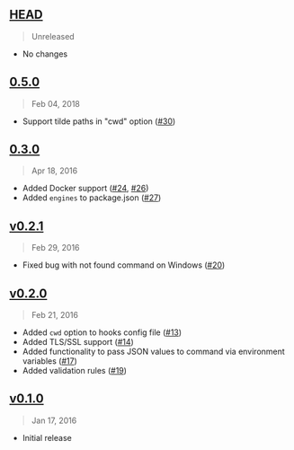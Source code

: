 ## [HEAD]
> Unreleased

- No changes

[HEAD]: https://github.com/danistefanovic/hooka/compare/v0.5.0...HEAD


## [0.5.0]
> Feb 04, 2018

- Support tilde paths in "cwd" option ([#30])

[0.5.0]: https://github.com/danistefanovic/hooka/compare/v0.3.0...0.5.0
[#30]: https://github.com/danistefanovic/hooka/issues/30


## [0.3.0]
> Apr 18, 2016

- Added Docker support ([#24], [#26])
- Added `engines` to package.json ([#27])

[0.3.0]: https://github.com/danistefanovic/hooka/compare/v0.2.1...0.3.0
[#24]: https://github.com/danistefanovic/hooka/issues/24
[#26]: https://github.com/danistefanovic/hooka/issues/26
[#27]: https://github.com/danistefanovic/hooka/issues/27


## [v0.2.1]
> Feb 29, 2016

- Fixed bug with not found command on Windows ([#20])

[v0.2.1]: https://github.com/danistefanovic/hooka/compare/v0.2.0...v0.2.1
[#20]: https://github.com/danistefanovic/hooka/issues/20


## [v0.2.0]
> Feb 21, 2016

- Added `cwd` option to hooks config file ([#13])
- Added TLS/SSL support ([#14])
- Added functionality to pass JSON values to command via environment variables ([#17])
- Added validation rules ([#19])

[v0.2.0]: https://github.com/danistefanovic/hooka/compare/v0.1.0...v0.2.0
[#13]: https://github.com/danistefanovic/hooka/issues/13
[#14]: https://github.com/danistefanovic/hooka/issues/14
[#17]: https://github.com/danistefanovic/hooka/issues/17
[#19]: https://github.com/danistefanovic/hooka/issues/19


## [v0.1.0]
> Jan 17, 2016

- Initial release

[v0.1.0]: https://github.com/danistefanovic/hooka/compare/3ae1b9ecfe517f9930bd9db020f050b4d03791c5...v0.1.0

